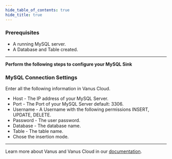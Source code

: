 ```yaml
--- 
hide_table_of_contents: true
hide_title: true
---
```


### Prerequisites

- A running MySQL server.
- A Database and Table created.

---

**Perform the following steps to configure your MySQL Sink**

### MySQL Connection Settings

Enter all the following information in Vanus Cloud.
- Host - The IP address of your MySQL Server.
- Port - The Port of your MySQL Server default: 3306.
- Username - A Username with the following permissions INSERT, UPDATE, DELETE.
- Password - The user password.
- Database - The database name.
- Table - The table name.
- Chose the insertion mode.

---

Learn more about Vanus and Vanus Cloud in our [documentation](https://docs.vanus.ai).
